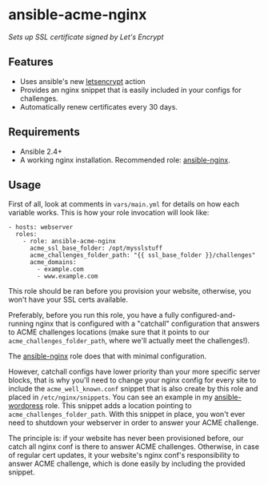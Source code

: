 # ansible-acme-nginx

*Sets up SSL certificate signed by Let's Encrypt*

## Features

* Uses ansible's new [letsencrypt][letsencrypt] action
* Provides an nginx snippet that is easily included in your configs for challenges.
* Automatically renew certificates every 30 days.

## Requirements

* Ansible 2.4+
* A working nginx installation. Recommended role: [ansible-nginx][ansible-nginx].

## Usage

First of all, look at comments in `vars/main.yml` for details on how each variable works. This
is how your role invocation will look like:

```
- hosts: webserver
  roles:
    - role: ansible-acme-nginx
      acme_ssl_base_folder: /opt/mysslstuff
      acme_challenges_folder_path: "{{ ssl_base_folder }}/challenges"
      acme_domains:
        - example.com
        - www.example.com
```

This role should be ran before you provision your website, otherwise, you won't have your SSL certs
available.

Preferably, before you run this role, you have a fully configured-and-running
nginx that is configured with a "catchall" configuration that answers to ACME
challenges locations (make sure that it points to our
`acme_challenges_folder_path`, where we'll actually meet the challenges!).

The [ansible-nginx][ansible-nginx] role does that with minimal configuration.

However, catchall configs have lower priority than your more specific server
blocks, that is why you'll need to change your nginx config for every site to
include the `acme_well_known.conf` snippet that is also create by this role and
placed in `/etc/nginx/snippets`. You can see an example in my
[ansible-wordpress][ansible-wordpress-snippet] role. This snippet adds a
location pointing to `acme_challenges_folder_path`. With this snippet in place,
you won't ever need to shutdown your webserver in order to answer your ACME
challenge.

The principle is: if your website has never been provisioned before, our catch all nginx conf is
there to answer ACME challenges. Otherwise, in case of regular cert updates, it your website's
nginx conf's responsibility to answer ACME challenge, which is done easily by including the
provided snippet.

[letsencrypt]: http://docs.ansible.com/ansible/latest/letsencrypt_module.html
[ansible-wordpress-snippet]: https://github.com/hsoft/ansible-wordpress/blob/7f3e8d8e8ce16838beb1d6646914184d1f61227c/templates/nginx.conf#L14
[ansible-nginx]: https://github.com/savoirfairelinux/ansible-nginx

